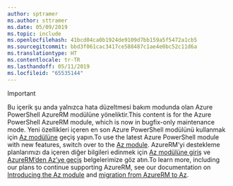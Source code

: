 ```yaml
---
author: sptramer
ms.author: sttramer
ms.date: 05/09/2019
ms.topic: include
ms.openlocfilehash: 41bcd04ca0b1924de9109d7bb159a5f5472a1cb5
ms.sourcegitcommit: bbd3f061cac3417ce588487c1ae4e0bc52c11d6a
ms.translationtype: HT
ms.contentlocale: tr-TR
ms.lasthandoff: 05/11/2019
ms.locfileid: "65535144"
---
```

> [!IMPORTANT]
>
> <span data-ttu-id="621c2-101">Bu içerik şu anda yalnızca hata düzeltmesi bakım modunda olan Azure PowerShell AzureRM modülüne yöneliktir.</span><span class="sxs-lookup"><span data-stu-id="621c2-101">This content is for the Azure PowerShell AzureRM module, which is now in bugfix-only maintenance mode.</span></span>
> <span data-ttu-id="621c2-102">Yeni özellikleri içeren en son Azure PowerShell modülünü kullanmak için [Az modülüne](/powershell/azure) geçiş yapın.</span><span class="sxs-lookup"><span data-stu-id="621c2-102">To use the latest Azure PowerShell module with new features, switch over to the [Az module](/powershell/azure).</span></span> <span data-ttu-id="621c2-103">AzureRM’yi destekleme planlarımızı da içeren diğer bilgileri edinmek için [Az modülüne giriş](/powershell/azure/new-azureps-module-az) ve [AzureRM’den Az’ye geçiş](/powershell/azure/migrate-from-azurerm-to-az) belgelerimize göz atın.</span><span class="sxs-lookup"><span data-stu-id="621c2-103">To learn more, including our plans to continue supporting AzureRM, see our documentation on [Introducing the Az module](/powershell/azure/new-azureps-module-az) and [migration from AzureRM to Az](/powershell/azure/migrate-from-azurerm-to-az).</span></span>
